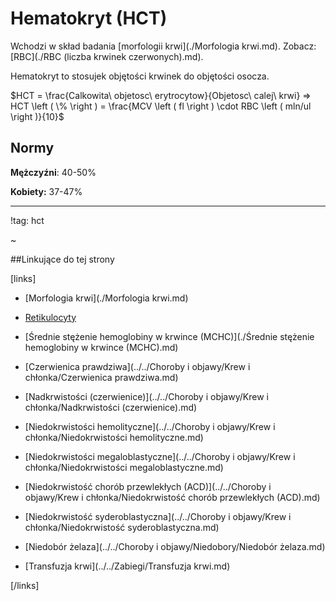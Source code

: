 # Hematokryt (HCT)

Wchodzi w skład badania [morfologii krwi](./Morfologia krwi.md). Zobacz: [RBC](./RBC (liczba krwinek czerwonych).md).

Hematokryt to stosujek objętości krwinek do objętości osocza.

$HCT = \frac{Calkowita\ objetosc\ erytrocytow}{Objetosc\ calej\ krwi} ⇒ HCT \left ( \% \right ) = \frac{MCV \left ( fl \right ) \cdot  RBC \left ( mln/ul \right )}{10}$



## Normy

**Mężczyźni**: 40-50%

**Kobiety:** 37-47%



***

!tag: hct

~



##Linkujące do tej strony

[links]

- [Morfologia krwi](./Morfologia krwi.md)

- [Retikulocyty](./Retikulocyty.md)

- [Średnie stężenie hemoglobiny w krwince (MCHC)](./Średnie stężenie hemoglobiny w krwince (MCHC).md)

- [Czerwienica prawdziwa](../../Choroby i objawy/Krew i chłonka/Czerwienica prawdziwa.md)

- [Nadkrwistości (czerwienice)](../../Choroby i objawy/Krew i chłonka/Nadkrwistości (czerwienice).md)

- [Niedokrwistości hemolityczne](../../Choroby i objawy/Krew i chłonka/Niedokrwistości hemolityczne.md)

- [Niedokrwistości megaloblastyczne](../../Choroby i objawy/Krew i chłonka/Niedokrwistości megaloblastyczne.md)

- [Niedokrwistość chorób przewlekłych (ACD)](../../Choroby i objawy/Krew i chłonka/Niedokrwistość chorób przewlekłych (ACD).md)

- [Niedokrwistość syderoblastyczna](../../Choroby i objawy/Krew i chłonka/Niedokrwistość syderoblastyczna.md)

- [Niedobór żelaza](../../Choroby i objawy/Niedobory/Niedobór żelaza.md)

- [Transfuzja krwi](../../Zabiegi/Transfuzja krwi.md)


[/links]











